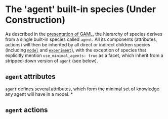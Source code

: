 
# The 'agent' built-in species (Under Construction)


As described in the [presentation of GAML](https://github.com/mazarsju/gama_doc_17/wiki/Tutorials/LearnGAMLStepByStep/Introduction.md), the hierarchy of species derives from a single built-in species called `agent`. All its components (attributes, actions) will then be inherited by all direct or indirect children species (including [`model`](https://github.com/mazarsju/gama_doc_17/wiki/References/GAMLReferences/BuiltInSpecies/ModelBuiltIn.md) and [`experiment`](https://github.com/mazarsju/gama_doc_17/wiki/References/GAMLReferences/BuiltInSpecies/ExperimentBuiltIn.md)), with the exception of species that explicitly mention `use_minimal_agents: true` as a facet, which inherit from a stripped-down version of `agent` (see below).



## `agent` attributes
`agent` defines several attributes, which form the minimal set of knowledge any agent will have in a model.
  * 


## `agent` actions